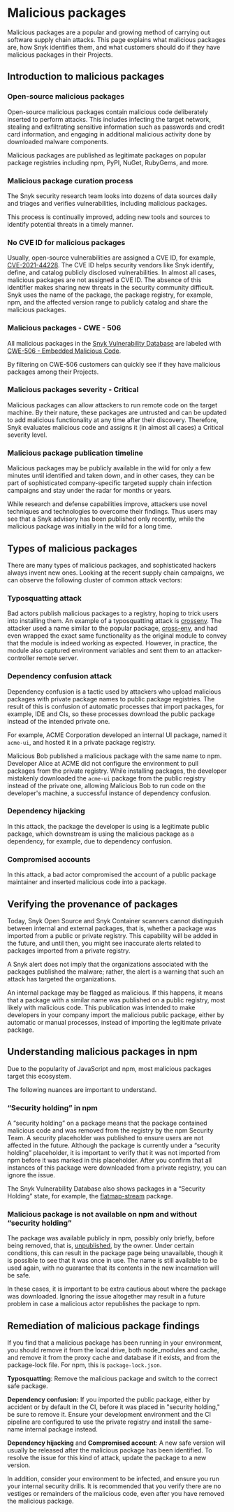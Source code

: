 # Malicious packages

Malicious packages are a popular and growing method of carrying out software supply chain attacks. This page explains what malicious packages are, how Snyk identifies them, and what customers should do if they have malicious packages in their Projects.

## Introduction to malicious packages

### Open-source malicious packages

Open-source malicious packages contain malicious code deliberately inserted to perform attacks. This includes infecting the target network, stealing and exfiltrating sensitive information such as passwords and credit card information, and engaging in additional malicious activity done by downloaded malware components.

Malicious packages are published as legitimate packages on popular package registries including npm, PyPI, NuGet, RubyGems, and more.

### Malicious package curation process

The Snyk security research team looks into dozens of data sources daily and triages and verifies vulnerabilities, including malicious packages.&#x20;

This process is continually improved, adding new tools and sources to identify potential threats in a timely manner.

### No CVE ID for malicious packages

Usually, open-source vulnerabilities are assigned a CVE ID, for example, [CVE-2021-44228](https://security.snyk.io/vuln/?search=CVE-2021-44228). The CVE ID helps security vendors like Snyk identify, define, and catalog publicly disclosed vulnerabilities. In almost all cases, malicious packages are not assigned a CVE ID. The absence of this identifier makes sharing new threats in the security community difficult. Snyk uses the name of the package, the package registry, for example, npm, and the affected version range to publicly catalog and share the malicious packages.&#x20;

### Malicious packages - CWE - 506&#x20;

All malicious packages in the [Snyk Vulnerability Database](https://security.snyk.io/) are labeled with [CWE-506 - Embedded Malicious Code](https://cwe.mitre.org/data/definitions/506.html).

By filtering on CWE-506 customers can quickly see if they have malicious packages among their Projects.

### Malicious packages severity - Critical

Malicious packages can allow attackers to run remote code on the target machine. By their nature, these packages are untrusted and can be updated to add malicious functionality at any time after their discovery. Therefore, Snyk evaluates malicious code and assigns it (in almost all cases) a Critical severity level.

### Malicious package publication timeline

Malicious packages may be publicly available in the wild for only a few minutes until identified and taken down, and in other cases, they can be part of sophisticated company-specific targeted supply chain infection campaigns and stay under the radar for months or years.&#x20;

While research and defense capabilities improve, attackers use novel techniques and technologies to overcome their findings. Thus users may see that a Snyk advisory has been published only recently, while the malicious package was initially in the wild for a long time.&#x20;

## Types of malicious packages

There are many types of malicious packages, and sophisticated hackers always invent new ones. Looking at the recent supply chain campaigns, we can observe the following cluster of common attack vectors:

### Typosquatting attack

Bad actors publish malicious packages to a registry, hoping to trick users into installing them. An example of a typosquatting attack is [crossenv](https://security.snyk.io/package/npm/crossenv). The attacker used a name similar to the popular package, [cross-env](https://security.snyk.io/package/npm/cross-env), and had even wrapped the exact same functionality as the original module to convey that the module is indeed working as expected. However, in practice, the module also captured environment variables and sent them to an attacker-controller remote server.

### Dependency confusion attack

Dependency confusion is a tactic used by attackers who upload malicious packages with private package names to public package registries. The result of this is confusion of automatic processes that import packages, for example, IDE and CIs, so these processes download the public package instead of the intended private one.

For example, ACME Corporation developed an internal UI package, named it `acme-ui`, and hosted it in a private package registry.&#x20;

Malicious Bob published a malicious package with the same name to npm. Developer Alice at ACME did not configure the environment to pull packages from the private registry. While installing packages, the developer mistakenly downloaded the `acme-ui` package from the public registry instead of the private one, allowing Malicious Bob to run code on the developer's machine, a successful instance of dependency confusion.&#x20;

### Dependency hijacking

In this attack, the package the developer is using is a legitimate public package, which downstream is using the malicious package as a dependency, for example, due to dependency confusion.

### Compromised accounts

In this attack, a bad actor compromised the account of a public package maintainer and inserted malicious code into a package.

## Verifying the provenance of packages

Today, Snyk Open Source and Snyk Container scanners cannot distinguish between internal and external packages, that is, whether a package was imported from a public or private registry. This capability will be added in the future, and until then, you might see inaccurate alerts related to packages imported from a private registry.

A Snyk alert does not imply that the organizations associated with the packages published the malware; rather, the alert is a warning that such an attack has targeted the organizations.

An internal package may be flagged as malicious. If this happens, it means that a package with a similar name was published on a public registry, most likely with malicious code. This publication was intended to make developers in your company import the malicious public package, either by automatic or manual processes, instead of importing the legitimate private package.

## Understanding malicious packages in npm

Due to the popularity of JavaScript and npm, most malicious packages target this ecosystem.&#x20;

The following nuances are important to understand.

### **“Security holding” in npm**&#x20;

A “security holding” on a package means that the package contained malicious code and was removed from the registry by the npm Security Team. A security placeholder was published to ensure users are not affected in the future. Although the package is currently under a “security holding” placeholder, it is important to verify that it was not imported from npm before it was marked in this placeholder. After you confirm that all instances of this package were downloaded from a private registry, you can ignore the issue.

The Snyk Vulnerability Database also shows packages in a “Security Holding” state, for example, the [flatmap-stream](https://security.snyk.io/package/npm/flatmap-stream) package.

### **Malicious package is not available on npm and without “security holding”**

The package was available publicly in npm, possibly only briefly, before being removed, that is,  [unpublished](https://docs.npmjs.com/policies/unpublish), by the owner. Under certain conditions, this can result in the package page being unavailable, though it is possible to see that it was once in use. The name is still available to be used again, with no guarantee that its contents in the new incarnation will be safe.

In these cases, it is important to be extra cautious about where the package was downloaded. Ignoring the issue altogether may result in a future problem in case a malicious actor republishes the package to npm.

## Remediation of malicious package findings

If you find that a malicious package has been running in your environment, you should remove it from the local drive, both node\_modules and cache, and remove it from the proxy cache and database if it exists, and from the package-lock file. For npm, this is `package-lock.json`.

**Typosquatting**:  Remove the malicious package and switch to the correct safe package.

**Dependency confusion:** If you imported the public package, either by accident or by default in the CI, before it was placed in "security holding," be sure to remove it. Ensure your development environment and the CI pipeline are configured to use the private registry and install the same-name internal package instead.&#x20;

**Dependency hijacking** and **Compromised account**: A new safe version will usually be released after the malicious package has been identified. To resolve the issue for this kind of attack, update the package to a new version.

In addition, consider your environment to be infected, and ensure you run your internal security drills. It is recommended that you verify there are no vestiges or remainders of the malicious code, even after you have removed the malicious package.
